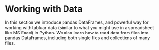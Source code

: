 # Working with Data

In this section we introduce pandas DataFrames, and powerful way for working with tabluar data (similar to what you might use in a spreadsheet like MS Excel) in Python. We also learn how to read data from files into pandas DataFrames, including both single files and collections of many files.
